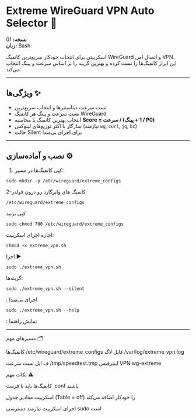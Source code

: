 # Extreme WireGuard VPN Auto Selector 🚀

**نسخه:** 01  
**زبان:** Bash  

اسکریپتی برای انتخاب خودکار سریع‌ترین کانفیگ WireGuard و اتصال امن VPN.  
این ابزار کانفیگ‌ها را تست کرده و بهترین گزینه را بر اساس سرعت و پینگ انتخاب می‌کند.

---

## ویژگی‌ها ✨

- تست سرعت دیتاسنترها و انتخاب سریع‌ترین
- تست سرعت و پینگ هر کانفیگ WireGuard
- انتخاب بهترین کانفیگ با محاسبه **Score = سرعت / (1 + پینگ / P0)**
- سازگار با اکثر توزیع‌های لینوکس (نیازمند `wg`, `curl`, `jq`, `bc`)
- حالت Silent برای اجرای بی‌صدا

---

## نصب و آماده‌سازی ⚙️

1. کپی کانفیگ‌ها در مسیر:

```
sudo mkdir -p /etc/wireguard/extreme_configs
```

2-کانفیگ های وایرگارد رو درون فولدر
```
/etc/wireguard/extreme_configs
```

کپی بزنید



```
sudo chmod 700 /etc/wireguard/extreme_configs
```


اجازه اجرای اسکریپت:

```
chmod +x extreme_vpn.sh
```

اجرا ▶️


```
sudo ./extreme_vpn.sh
```

گزینه‌ها:

```
sudo ./extreme_vpn.sh --silent
```
: اجرای بی‌صدا


```
sudo ./extreme_vpn.sh --help
```

: نمایش راهنما


----
مسیرهای مهم 🗂️


کانفیگ‌ها	/etc/wireguard/extreme_configs
فایل لاگ	/var/log/extreme_vpn.log

ف
ایل تست سرعت	/tmp/speedtest.tmp
اینترفیس VPN	wg-extreme

نکات مهم ⚠️

کانفیگ‌ها باید با فرمت .conf باشند

اسکریپت مقادیر جدول (Table = off) را خودکار اضافه می‌کند

اجرای اسکریپت نیازمند دسترسی sudo است
